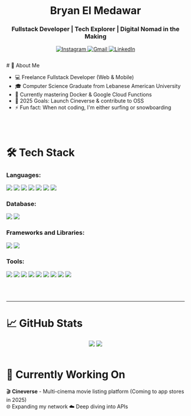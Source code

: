 <div align="center">
  <br>
  <h1><b>Bryan El Medawar</b></h1>
  <h3>Fullstack Developer | Tech Explorer | Digital Nomad in the Making</h3>
    
  <a href="https://www.instagram.com/bryanelmedawar/">
      <img src="https://img.shields.io/badge/Instagram-%23E4405F.svg?style=for-the-badge&logo=Instagram&logoColor=white" alt="Instagram">
  </a>
  <a href="mailto:bryan.elmedawar@gmail.com">
      <img src="https://img.shields.io/badge/Gmail-D14836?style=for-the-badge&logo=gmail&logoColor=white" alt="Gmail">
  </a>
  <a href="https://www.linkedin.com/in/bryanelmedawar">
      <img src="https://img.shields.io/badge/LinkedIn-%230077B5.svg?style=for-the-badge&logo=linkedin&logoColor=white" alt="LinkedIn">
  </a>
  <br><br>
</div>

<div style="margin:10px;">
# 🚀 About Me

- 💻 Freelance Fullstack Developer (Web & Mobile)
- 🎓 Computer Science Graduate from Lebanese American University
- 🌱 Currently mastering Docker & Google Cloud Functions
- 🎯 2025 Goals: Launch Cineverse & contribute to OSS
- ⚡ Fun fact: When not coding, I'm either surfing or snowboarding

<br><br>

# 🛠️ Tech Stack

### Languages:
<img src="https://img.shields.io/badge/JavaScript-F7DF1E?style=for-the-badge&logo=javascript&logoColor=black">
<img src="https://img.shields.io/badge/Java-ED8B00?style=for-the-badge&logo=openjdk&logoColor=white">
<img src="https://img.shields.io/badge/Python-3776AB?style=for-the-badge&logo=python&logoColor=white">
<img src="https://img.shields.io/badge/Dart-0175C2?style=for-the-badge&logo=dart&logoColor=white">
<img src="https://img.shields.io/badge/PHP-777BB4?style=for-the-badge&logo=php&logoColor=white">
<img src="https://img.shields.io/badge/HTML5-E34F26?style=for-the-badge&logo=html5&logoColor=white">
<img src="https://img.shields.io/badge/CSS3-1572B6?style=for-the-badge&logo=css3&logoColor=white">

### Database:
<img src="https://img.shields.io/badge/MySQL-005C84?style=for-the-badge&logo=mysql&logoColor=white">
<img src="https://img.shields.io/badge/Firestore-FFCA28?style=for-the-badge&logo=firebase&logoColor=black">

### Frameworks and Libraries:
<img src="https://img.shields.io/badge/Flutter-02569B?style=for-the-badge&logo=flutter&logoColor=white">
<img src="https://img.shields.io/badge/Bootstrap-563D7C?style=for-the-badge&logo=bootstrap&logoColor=white">

### Tools:
<img src="https://img.shields.io/badge/Visual%20Studio%20Code-0078d7.svg?style=for-the-badge&logo=visual-studio-code&logoColor=white">
<img src="https://img.shields.io/badge/Android%20Studio-3DDC84.svg?style=for-the-badge&logo=android-studio&logoColor=white">
<img src="https://img.shields.io/badge/Eclipse-FE7A16.svg?style=for-the-badge&logo=Eclipse&logoColor=white"> 
<img src="https://img.shields.io/badge/IntelliJIDEA-000000.svg?style=for-the-badge&logo=intellij-idea&logoColor=white">
<img src="https://img.shields.io/badge/jupyter-%23FA0F00.svg?style=for-the-badge&logo=jupyter&logoColor=white">
<img src="https://img.shields.io/badge/pycharm-143?style=for-the-badge&logo=pycharm&logoColor=black&color=black&labelColor=green">
<img src="https://img.shields.io/badge/Linux-268BEE?style=for-the-badge&logo=linux&logoColor=white">
<img src="https://img.shields.io/badge/git-%23F05033.svg?style=for-the-badge&logo=git&logoColor=white">
<img src="https://img.shields.io/badge/bash-%49a816.svg?style=for-the-badge&logo=bash&logoColor=black">

<br><br>

<hr>

# 📈 GitHub Stats

<div align="center">
  <img src="https://github-readme-stats.vercel.app/api?username=bryanelmedawar&show_icons=true&theme=dark&hide_border=true&count_private=true&include_all_commits=true">
  
  <img src="https://github-readme-streak-stats.herokuapp.com/?user=bryanelmedawar&theme=dark&hide_border=true">
  
</div>

<br>

# 🎯 Currently Working On

🎬 **Cineverse** - Multi-cinema movie listing platform (Coming to app stores in 2025)  
🌐 Expanding my network 
☁️ Deep diving into APIs

</div>
